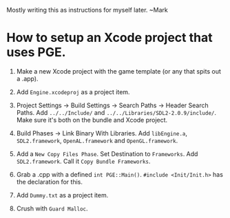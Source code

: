 Mostly writing this as instructions for myself later. ~Mark

# How to setup an Xcode project that uses PGE.

1. Make a new Xcode project with the game template (or any that spits out a .app).

2. Add `Engine.xcodeproj` as a project item.

3. Project Settings -> Build Settings -> Search Paths -> Header Search Paths. Add `../../Include/` and `../../Libraries/SDL2-2.0.9/include/`. Make sure it's both on the bundle and Xcode project.

4. Build Phases -> Link Binary With Libraries. Add `libEngine.a`, `SDL2.framework`, `OpenAL.framework` and `OpenGL.framework`.

5. Add a `New Copy Files Phase`. Set Destination to `Frameworks`. Add `SDL2.framework`. Call it `Copy Bundle Frameworks`.

6. Grab a .cpp with a defined `int PGE::Main()`. `#include <Init/Init.h>` has the declaration for this.

7. Add `Dummy.txt` as a project item.

8. Crush with `Guard Malloc`.